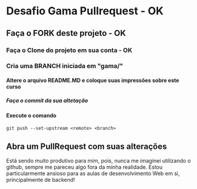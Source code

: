# Desafio Gama Pullrequest - OK

## Faça o FORK deste projeto - OK

### Faça o Clone do projeto em sua conta - OK

### Cria uma BRANCH iniciada em "gama/"

#### Altere o arquivo README.MD e coloque suas impressões sobre este curso

##### Faça o commit da sua altetação

#### Execute o comando

`git push --set-upstream <remote> <branch>`

## Abra um PullRequest com suas alterações

Está sendo muito produtivo para mim, pois, nunca me imaginei utilizando o github, sempre me pareceu algo fora da minha realidade. Estou particularmente ansioso para as aulas de desenvolvimento Web em si, principalmente de backend!
